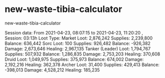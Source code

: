 # new-waste-tibia-calculator
new-waste-tibia-calculator


Session data: From 2021-04-23, 08:07:15 to 2021-04-23, 11:20:20 , </br>
Session: 03:13h
Loot Type: Market
Loot: 2,876,242
Supplies: 2,239,800
Balance: 636,442
Sorc
    Loot: 100
    Supplies: 926,482
    Balance: -926,382
    Damage: 2,673,646
    Healing: 2,967,135
Tanker (Leader)
    Loot: 1,794,767
    Supplies: 507,932
    Balance: 1,286,835
    Damage: 2,753,203
    Healing: 370,608
Druid
    Loot: 1,049,975
    Supplies: 375,973
    Balance: 674,002
    Damage: 2,192,216
    Healing: 362,378
Archer
    Loot: 31,400
    Supplies: 429,413
    Balance: -398,013
    Damage: 4,528,212
    Healing: 185,235
